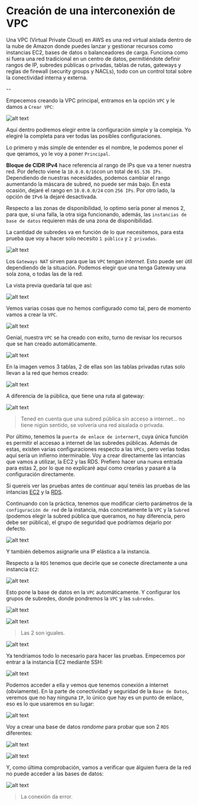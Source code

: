 # Creación de una interconexión de VPC

Una VPC (Virtual Private Cloud) en AWS es una red virtual aislada dentro de la nube de Amazon donde puedes lanzar y gestionar recursos como instancias EC2, bases de datos o balanceadores de carga. Funciona como si fuera una red tradicional en un centro de datos, permitiéndote definir rangos de IP, subredes públicas o privadas, tablas de rutas, gateways y reglas de firewall (security groups y NACLs), todo con un control total sobre la conectividad interna y externa.

--

Empecemos creando la VPC principal, entramos en la opción ``VPC`` y le damos a ``Crear VPC``:

![alt text](img/image.png)

Aquí dentro podremos elegir entre la configuración simple y la compleja. Yo elegiré la completa para ver todas las posibles configuraciones.

Lo primero y más simple de entender es el nombre, le podemos poner el que qeramos, yo le voy a poner ``Principal``.

**Bloque de CIDR IPv4** hace referencia al rango de IPs que va a tener nuestra red. Por defecto viene la ``10.0.0.0/16``con un total de ``65.536 IPs``. Dependiendo de nuestras necesidades, podemos cambiar el rango aumentando la máscara de subred, no puede ser más bajo. En esta ocasión, dejaré el rango en ``10.0.0.0/24`` con ``256 IPs``. Por otro lado, la opción de ``IPv6`` la dejaré desactivada.

Respecto a las zonas de disponibilidad, lo optimo sería poner al menos 2, para que, si una falla, la otra siga funcionando, además, las ``instancias de base de datos`` requieren más de una zona de disponibilidad.

La cantidad de subredes va en función de lo que necesitemos, para esta prueba que voy a hacer solo necesito ``1 pública`` y ``2 privadas``.

![alt text](img/image-6.png)

Los ``Gateways NAT`` sirven para que las ``VPC`` tengan _internet_. Esto puede ser útil dependiendo de la situación. Podemos elegir que una tenga Gateway una sola zona, o todas las de la red.

La vista previa quedaría tal que así:

![alt text](img/image-1.png)

Vemos varias cosas que no hemos configurado como tal, pero de momento vamos a crear la ``VPC``.

![alt text](img/image-2.png)

Genial, nuestra ``VPC`` se ha creado con exito, turno de revisar los recursos que se han creado automáticamente.

![alt text](img/image-3.png)

En la imagen vemos 3 tablas, 2 de ellas son las tablas privadas rutas solo llevan a la red que hemos creado:

![alt text](img/image-4.png)

A diferencia de la pública, que tiene una ruta al gateway:

![alt text](img/image-5.png)

> Tened en cuenta que una subred pública sin acceso a internet... no tiene nigún sentido, se volvería una red aisalada o privada.

Por último, tenemos la ``puerta de enlace de internert``, cuya única función es permitir el accesao a internet de las subredes públicas. Además de estas, existen varias configuraciones respecto a las ``VPCs``, pero verlas todas aquí sería un infierno interminable. Voy a crear directamente las intancias que vamos a utilizar, la EC2 y las RDS. Prefiero hacer una nueva entrada para estas 2, por lo que no explicaré aquí como crearlas y pasaré a la configuración directamente.

Si quereís ver las pruebas antes de continuar aquí tenéis las pruebas de las intancias [EC2](../prueba3/README.md) y la [RDS](../prueba4/README.md).

Continuando con la práctica, tenemos que modificar cierto parámetros de la ``configuración de red`` de la instancia, más concretamente la ``VPC`` y la ``Subred`` (podemos elegir la subred pública que queramos, no hay diferencia, pero debe ser pública), el grupo de seguridad que podríamos dejarlo por defecto.

![alt text](img/image-7.png)

Y también debemos asignarle una IP elástica a la instancia.

Respecto a la ``RDS`` tenemos que decirle que se conecte directamente a una instancia ``EC2``:

![alt text](img/image-8.png)

Esto pone la base de datos en la ``VPC`` automáticamente. Y configurar los grupos de subredes, donde pondremos la ``VPC`` y las ``subredes``.

![alt text](img/image-9.png)

![alt text](img/image-10.png)
> Las 2 son iguales.

![alt text](img/image-11.png)

Ya tendriamos todo lo necesario para hacer las pruebas. Empecemos por entrar a la instancia EC2 mediante SSH:

![alt text](img/image-12.png)

Podemos acceder a ella y vemos que tenemos conexión a internet (obviamente). En la parte de conectividad y seguridad de la ``Base de Datos``, veremos que no hay ninguna ``IP``, lo único que hay es un punto de enlace, eso es lo que usaremos en su lugar:

![alt text](img/image-13.png)

Voy a crear una base de datos _randome_ para probar que son 2 ``RDS`` diferentes:

![alt text](img/image-14.png)

![alt text](img/image-15.png)

Y, como última comprobación, vamos a verificar que álguien fuera de la red no puede acceder a las bases de datos:

![alt text](img/image-16.png)
> La conexión da error.